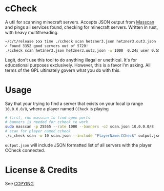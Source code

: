 # cCheck

A util for scanning minecraft servers. Accepts JSON output from [Masscan](https://github.com/robertdavidgraham/masscan) and pings all services found, checking for minecraft servers. Written in rust, with heavy multithreading.  

```sh
~/c/t/release ❯❯❯ time ./ccheck scan hetzner3.json hetzner3.out3.json -w 1000
✓ Found 3352 good servers out of 5720!
./ccheck scan hetzner3.json hetzner3.out3.json -w 1000  0.24s user 0.55s system 26% cpu 2.965 total
```



Legit, don't use this tool to do anything illegal or unethical. It's for educational purposes exclusively. However, this is a favor I'm asking. All terms of the GPL ultimately govern what you do with this. 

# Usage

Say that your trying to find a server that exists on your local ip range `10.0.0.0/8`, where a player named `CCheck` is playing


```bash
# first, run masscan to find open ports
# banners is needed for ccheck to work
sudo masscan -p 25565 --rate 1000 --banners -oJ scan.json 10.0.0.0/8
# scan for player named ccheck
./c_check scan -w 10 scan.json --include "PlayerName:CCheck" output.json

```

`output.json` will include JSON formatted list of all servers with the player CCheck connected. 

# License & Credits

See [COPYING](COPYING)